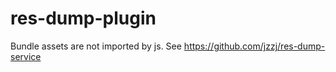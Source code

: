 # res-dump-plugin
Bundle assets are not imported by js. See https://github.com/jzzj/res-dump-service
